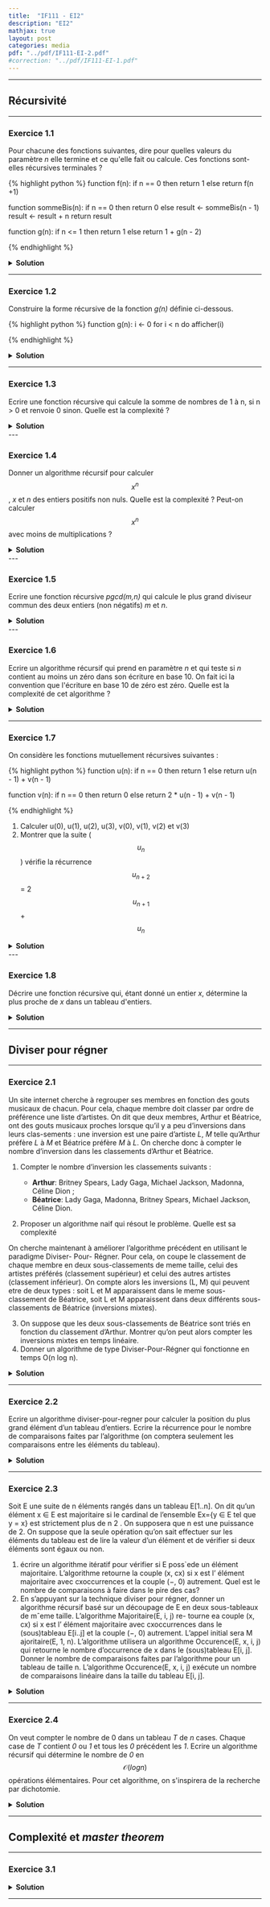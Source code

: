 ```yaml
---
title:  "IF111 - EI2"
description: "EI2"
mathjax: true
layout: post
categories: media
pdf: "../pdf/IF111-EI-2.pdf"
#correction: "../pdf/IF111-EI-1.pdf"
---
```




---

## Récursivité

---

### Exercice 1.1

Pour chacune des fonctions suivantes, dire pour quelles valeurs du paramètre *n* elle termine et ce qu'elle fait ou calcule. Ces fonctions sont-elles récursives terminales ?

{% highlight python %}
function f(n):
    if n == 0 then
        return 1
    else
        return f(n +1)

function sommeBis(n):
    if n == 0 then
        return 0
    else
        result <- sommeBis(n - 1)  
        result <- result + n
        return result

function g(n):
    if n <= 1 then
        return 1
    else
        return 1 + g(n - 2)

{% endhighlight %}


<details>
<summary><b>Solution</b></summary>
TODO
</details>

---

### Exercice 1.2

Construire la forme récursive de la fonction *g(n)* définie ci-dessous.

{% highlight python %}
function g(n):
    i <- 0
    for i < n do
        afficher(i)


{% endhighlight %}

<details>
<summary><b>Solution</b></summary>
TODO
</details>


---
 
### Exercice 1.3

Ecrire une fonction récursive qui calcule la somme de nombres de 1 à n, si n > 0 et renvoie 0 sinon.
Quelle est la complexité ?

<details>
<summary><b>Solution</b></summary>

TODO

</details>
---

### Exercice 1.4

Donner un algorithme récursif pour calculer $$x^n$$, *x* et *n* des entiers positifs non nuls. Quelle est la complexité ? Peut-on calculer $$x^n$$ avec moins de multiplications ?

<details>
<summary><b>Solution</b></summary>

TODO

</details>
---


### Exercice 1.5

Ecrire une fonction récursive *pgcd(m,n)* qui calcule le plus grand diviseur commun des deux entiers (non négatifs) *m* et *n*.

<details>
<summary><b>Solution</b></summary>

TODO

</details>
---

### Exercice 1.6

Ecrire un algorithme récursif qui prend en paramètre *n* et qui teste si *n* contient au moins un zéro dans son écriture en base 10. On fait ici la convention que l'écriture en base 10 de zéro est zéro. Quelle est la complexité de cet algorithme ?

<details>
<summary><b>Solution</b></summary>

TODO

</details>

---

### Exercice 1.7

On considère les fonctions mutuellement récursives suivantes :

{% highlight python %}
function u(n):
    if n == 0 then
        return 1
    else
        return u(n - 1) + v(n - 1)

function v(n):
    if n == 0 then
        return 0
    else
        return 2 * u(n - 1) + v(n - 1)


{% endhighlight %}

1. Calculer u(0), u(1), u(2), u(3), v(0), v(1), v(2) et v(3)
2. Montrer que la suite ($$u_n$$) vérifie la récurrence $$u_{n+2}$$ = 2$$u_{n+1}$$ + $$u_n$$


<details>
<summary><b>Solution</b></summary>

TODO

</details>
---


### Exercice 1.8

Décrire une fonction récursive qui, étant donné un entier *x*, détermine la plus proche de *x* dans un tableau d'entiers.


<details>
<summary><b>Solution</b></summary>

TODO

</details>


---


## Diviser pour régner
---
### Exercice 2.1

Un site internet cherche à regrouper ses membres en fonction des gouts musicaux de chacun. Pour cela, chaque membre doit classer par ordre de préférence une liste d’artistes.
On dit que deux membres, Arthur et Béatrice, ont des gouts musicaux proches lorsque qu’il y a peu d’inversions dans leurs clas-sements : une inversion est une paire d’artiste *L*, *M* telle qu’Arthur préfère *L* à *M* et Béatrice préfère *M* à *L*.
On cherche donc à compter le nombre d’inversion dans les classements d’Arthur et Béatrice.
1. Compter le nombre d’inversion les classements suivants :

    - **Arthur**: Britney Spears, Lady Gaga, Michael Jackson, Madonna, Céline Dion ;
    - **Béatrice**: Lady Gaga, Madonna, Britney Spears, Michael Jackson, Céline Dion.
  
2. Proposer un algorithme naif qui résout le problème. Quelle est sa complexité 
   
On cherche maintenant à améliorer l’algorithme précédent en utilisant le paradigme Diviser-
Pour- Régner. Pour cela, on coupe le classement de chaque membre en deux sous-classements
de meme taille, celui des artistes préférés (classement supérieur) et celui des autres artistes
(classement inférieur). On compte alors les inversions (L, M) qui peuvent etre de deux types :
soit L et M apparaissent dans le meme sous-classement de Béatrice, soit L et M apparaissent
dans deux différents sous-classements de Béatrice (inversions mixtes).

3. On suppose que les deux sous-classements de Béatrice sont triés en fonction du classement
d’Arthur. Montrer qu’on peut alors compter les inversions mixtes en temps linéaire.
4. Donner un algorithme de type Diviser-Pour-Régner qui fonctionne en temps O(n log n).


<details>
<summary><b>Solution</b></summary>

TODO

</details>

---

### Exercice 2.2

Ecrire un algorithme diviser-pour-regner pour calculer la position du plus grand élément d’un
tableau d’entiers.
Ecrire la récurrence pour le nombre de comparaisons faites par l’algorithme (on comptera seulement
les comparaisons entre les éléments du tableau).

<details>
<summary><b>Solution</b></summary>

TODO

</details>

---

### Exercice 2.3

Soit E une suite de n éléments rangés dans un tableau E[1..n]. On dit qu’un élément x ∈ E est
majoritaire si le cardinal de l’ensemble Ex={y ∈ E tel que y = x} est strictement plus de n
2 . On
supposera que n est une puissance de 2. On suppose que la seule opération qu’on sait effectuer sur
les éléments du tableau est de lire la valeur d’un élément et de vérifier si deux éléments sont égaux
ou non.
1. écrire un algorithme itératif pour vérifier si E poss`ede un élément majoritaire. L’algorithme
retourne la couple (x, cx) si x est l’ élément majoritaire avec cxoccurrences et la couple (−, 0)
autrement.
Quel est le nombre de comparaisons à faire dans le pire des cas?
2. En s’appuyant sur la technique diviser pour régner, donner un algorithme récursif basé sur un
découpage de E en deux sous-tableaux de mˆeme taille. L’algorithme Majoritaire(E, i, j) re- tourne ea couple (x, cx) si x est l’ élément majoritaire avec cxoccurrences dans le (sous)tableau
E[i..j] et la couple (−, 0) autrement. L’appel initial sera M ajoritaire(E, 1, n). L’algorithme
utilisera un algorithme Occurence(E, x, i, j) qui retourne le nombre d’occurrence de x dans
le (sous)tableau E[i, j].
Donner le nombre de comparaisons faites par l’algorithme pour un tableau de taille n.
L’algorithme Occurence(E, x, i, j) exécute un nombre de comparaisons linéaire dans la taille
du tableau E[i, j].


<details>
<summary><b>Solution</b></summary>

TODO

</details>

---

### Exercice 2.4

On veut compter le nombre de 0 dans un tableau *T* de *n* cases. Chaque case de *T* contient *0* ou *1* et tous les *0* précédent les *1*. Ecrire un algorithme récursif qui détermine le nombre de *0* en $$\mathcal{O}(log n)$$ opérations élémentaires. Pour cet algorithme, on s'inspirera de la recherche par dichotomie.


<details>
<summary><b>Solution</b></summary>

TODO

</details>

---

## Complexité et *master theorem*
---
### Exercice 3.1


<details>
<summary><b>Solution</b></summary>

TODO

</details>


---
